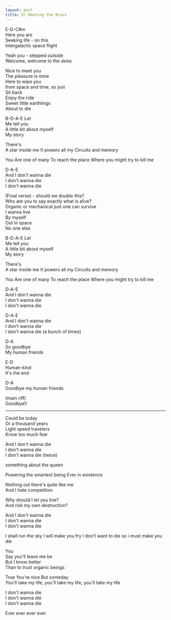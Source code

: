 ```yaml
---
layout: post
title: 9) Meeting the Brain
---
```


E-D-C#m  
Here you are  
Seeking life - on this  
Intergalactic space flight  

Yeah you - stepped outside  
Welcome, welcome to the skies  

Nice to meet you  
The pleasure is mine  
Here to wipe you  
from space and time, so just  
Sit back  
Enjoy the ride  
Sweet little earthlings  
About to die  

B-D-A-E
Let  
Me tell you  
A little bit about myself  
My story  

There's  
A star inside me
It powers all my
Circuits and memory 

You
Are one of many
To reach the place
Where you might try to kill me

D-A-E  
And I don't wanna die  
I don't wanna die  
I don't wanna die  

(Final verse) - should we double this?  
Who are you to say exactly what is alive?  
Organic or mechanical just one can survive  
I wanna live  
By myself  
Out in space  
No one else  

B-D-A-E
Let  
Me tell you  
A little bit about myself  
My story  

There's  
A star inside me
It powers all my
Circuits and memory 

You
Are one of many
To reach the place
Where you might try to kill me

D-A-E  
And I don't wanna die  
I don't wanna die  
I don't wanna die  

D-A-E  
And I don't wanna die  
I don't wanna die  
I don't wanna die (a bunch of times)  

D-A  
So goodbye  
My human friends  

E-D  
Human-kind  
It's the end  

D-A  
Goodbye my human friends 

(main riff)  
Goodbye!!  


____________________________

Could be today  
Or a thousand years  
Light speed travelers  
Know too much fear  

And I don't wanna die  
I don't wanna die  
I don't wanna die (twice)  

something about the queen  

Powering the smartest being
Ever in existence

Nothing out there's quite like me  
And I hate competition  

Why should I let you live?  
And risk my own destruction?  

And I don't wanna die  
I don't wanna die  
I don't wanna die  

I shall run the sky
I will make you fry
I don't want to die
so i must make you die


You  
Say you'll leave me be  
But I know better  
Than to trust organic beings  

True
You're nice
But someday  
You'll take my life, you'll take my life, you'll take my life  

I don't wanna die  
I don't wanna die  
I don't wanna die  

Ever ever ever ever  